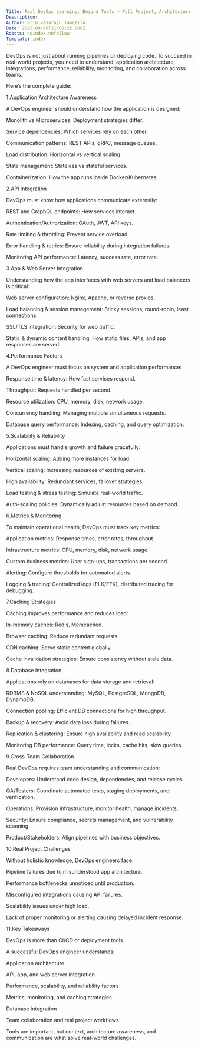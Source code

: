 ```yaml
---
Title: Real DevOps Learning: Beyond Tools – Full Project, Architecture, and Workflow Insights
Description: 
Author: Srinivasaraju Tangella
Date: 2025-09-06T21:08:25.000Z
Robots: noindex,nofollow
Template: index
---
```

<p>DevOps is not just about running pipelines or deploying code. To succeed in real-world projects, you need to understand: application architecture, integrations, performance, reliability, monitoring, and collaboration across teams.</p>

<p>Here’s the complete guide:</p>

<p>1.Application Architecture Awareness</p>

<p>A DevOps engineer should understand how the application is designed:</p>

<p>Monolith vs Microservices: Deployment strategies differ.</p>

<p>Service dependencies: Which services rely on each other.</p>

<p>Communication patterns: REST APIs, gRPC, message queues.</p>

<p>Load distribution: Horizontal vs vertical scaling.</p>

<p>State management: Stateless vs stateful services.</p>

<p>Containerization: How the app runs inside Docker/Kubernetes.</p>

<p>2.API Integration</p>

<p>DevOps must know how applications communicate externally:</p>

<p>REST and GraphQL endpoints: How services interact.</p>

<p>Authentication/Authorization: OAuth, JWT, API keys.</p>

<p>Rate limiting &amp; throttling: Prevent service overload.</p>

<p>Error handling &amp; retries: Ensure reliability during integration failures.</p>

<p>Monitoring API performance: Latency, success rate, error rate.</p>

<p>3.App &amp; Web Server Integration</p>

<p>Understanding how the app interfaces with web servers and load balancers is critical:</p>

<p>Web server configuration: Nginx, Apache, or reverse proxies.</p>

<p>Load balancing &amp; session management: Sticky sessions, round-robin, least connections.</p>

<p>SSL/TLS integration: Security for web traffic.</p>

<p>Static &amp; dynamic content handling: How static files, APIs, and app responses are served.</p>

<p>4.Performance Factors</p>

<p>A DevOps engineer must focus on system and application performance:</p>

<p>Response time &amp; latency: How fast services respond.</p>

<p>Throughput: Requests handled per second.</p>

<p>Resource utilization: CPU, memory, disk, network usage.</p>

<p>Concurrency handling: Managing multiple simultaneous requests.</p>

<p>Database query performance: Indexing, caching, and query optimization.</p>

<p>5.Scalability &amp; Reliability</p>

<p>Applications must handle growth and failure gracefully:</p>

<p>Horizontal scaling: Adding more instances for load.</p>

<p>Vertical scaling: Increasing resources of existing servers.</p>

<p>High availability: Redundant services, failover strategies.</p>

<p>Load testing &amp; stress testing: Simulate real-world traffic.</p>

<p>Auto-scaling policies: Dynamically adjust resources based on demand.</p>

<p>6.Metrics &amp; Monitoring</p>

<p>To maintain operational health, DevOps must track key metrics:</p>

<p>Application metrics: Response times, error rates, throughput.</p>

<p>Infrastructure metrics: CPU, memory, disk, network usage.</p>

<p>Custom business metrics: User sign-ups, transactions per second.</p>

<p>Alerting: Configure thresholds for automated alerts.</p>

<p>Logging &amp; tracing: Centralized logs (ELK/EFK), distributed tracing for debugging.</p>

<p>7.Caching Strategies</p>

<p>Caching improves performance and reduces load:</p>

<p>In-memory caches: Redis, Memcached.</p>

<p>Browser caching: Reduce redundant requests.</p>

<p>CDN caching: Serve static content globally.</p>

<p>Cache invalidation strategies: Ensure consistency without stale data.</p>

<p>8.Database Integration</p>

<p>Applications rely on databases for data storage and retrieval:</p>

<p>RDBMS &amp; NoSQL understanding: MySQL, PostgreSQL, MongoDB, DynamoDB.</p>

<p>Connection pooling: Efficient DB connections for high throughput.</p>

<p>Backup &amp; recovery: Avoid data loss during failures.</p>

<p>Replication &amp; clustering: Ensure high availability and read scalability.</p>

<p>Monitoring DB performance: Query time, locks, cache hits, slow queries.</p>

<p>9.Cross-Team Collaboration</p>

<p>Real DevOps requires team understanding and communication:</p>

<p>Developers: Understand code design, dependencies, and release cycles.</p>

<p>QA/Testers: Coordinate automated tests, staging deployments, and verification.</p>

<p>Operations: Provision infrastructure, monitor health, manage incidents.</p>

<p>Security: Ensure compliance, secrets management, and vulnerability scanning.</p>

<p>Product/Stakeholders: Align pipelines with business objectives.</p>

<p>10.Real Project Challenges</p>

<p>Without holistic knowledge, DevOps engineers face:</p>

<p>Pipeline failures due to misunderstood app architecture.</p>

<p>Performance bottlenecks unnoticed until production.</p>

<p>Misconfigured integrations causing API failures.</p>

<p>Scalability issues under high load.</p>

<p>Lack of proper monitoring or alerting causing delayed incident response.</p>

<p>11.Key Takeaways</p>

<p>DevOps is more than CI/CD or deployment tools.</p>

<p>A successful DevOps engineer understands:</p>

<p>Application architecture</p>

<p>API, app, and web server integration</p>

<p>Performance, scalability, and reliability factors</p>

<p>Metrics, monitoring, and caching strategies</p>

<p>Database integration</p>

<p>Team collaboration and real project workflows</p>

<p>Tools are important, but context, architecture awareness, and communication are what solve real-world challenges.</p>

